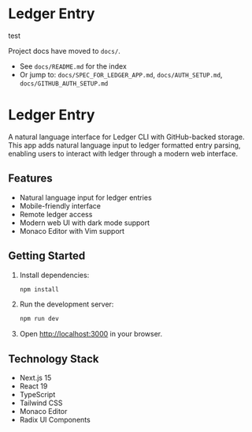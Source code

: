 # Ledger Entry

test

Project docs have moved to `docs/`.

- See `docs/README.md` for the index
- Or jump to: `docs/SPEC_FOR_LEDGER_APP.md`, `docs/AUTH_SETUP.md`, `docs/GITHUB_AUTH_SETUP.md`

# Ledger Entry

A natural language interface for Ledger CLI with GitHub-backed storage. This app adds natural language input to ledger formatted entry parsing, enabling users to interact with ledger through a modern web interface.

## Features

- Natural language input for ledger entries
- Mobile-friendly interface
- Remote ledger access
- Modern web UI with dark mode support
- Monaco Editor with Vim support

## Getting Started

1. Install dependencies:

   ```bash
   npm install
   ```

2. Run the development server:

   ```bash
   npm run dev
   ```

3. Open [http://localhost:3000](http://localhost:3000) in your browser.

## Technology Stack

- Next.js 15
- React 19
- TypeScript
- Tailwind CSS
- Monaco Editor
- Radix UI Components
